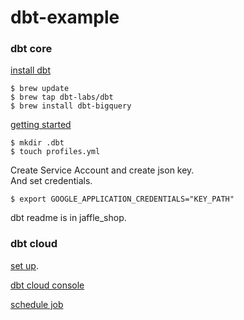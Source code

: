 # dbt-example

### dbt core 
[install dbt](https://docs.getdbt.com/docs/get-started/homebrew-install)
```
$ brew update
$ brew tap dbt-labs/dbt
$ brew install dbt-bigquery
```

[getting started](https://docs.getdbt.com/docs/get-started/getting-started-dbt-core)
```
$ mkdir .dbt
$ touch profiles.yml
```

Create Service Account and create json key.  
And set credentials.  
```
$ export GOOGLE_APPLICATION_CREDENTIALS="KEY_PATH"
```

dbt readme is in jaffle_shop.

### dbt cloud 
[set up](https://docs.getdbt.com/docs/get-started/getting-started/set-up-dbt-cloud). 

[dbt cloud console](https://cloud.getdbt.com/next/)

[schedule job](https://docs.getdbt.com/docs/get-started/getting-started/building-your-first-project/schedule-a-job)
